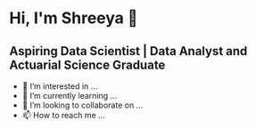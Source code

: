 # Hi, I'm Shreeya 👋
## Aspiring Data Scientist | Data Analyst and Actuarial Science Graduate
- 👀 I’m interested in ...
- 🌱 I’m currently learning ...
- 💞️ I’m looking to collaborate on ...
- 📫 How to reach me ...


